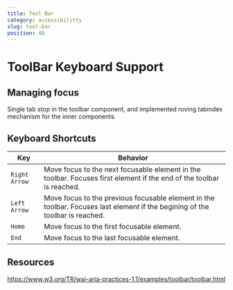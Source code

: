 ```yaml
---
title: Tool Bar
category: accessibilitty
slug: tool-bar
position: 48
---
```

# ToolBar Keyboard Support

## Managing focus

Single tab stop in the toolbar component, and implemented roving tabindex mechanism for the inner components.

## Keyboard Shortcuts

| Key         | Behavior                                                    |
|-------------|-------------------------------------------------------------|
| `Right Arrow`  | Move focus to the next focusable element in the toolbar. Focuses first element if the end of the toolbar is reached. |
| `Left Arrow`  | Move focus to the previous focusable element in the toolbar. Focuses last element if the begining of the toolbar is reached. |
| `Home`  | Move focus to the first focusable element. |
| `End`  | Move focus to the last focusable element. |

## Resources

https://www.w3.org/TR/wai-aria-practices-1.1/examples/toolbar/toolbar.html

